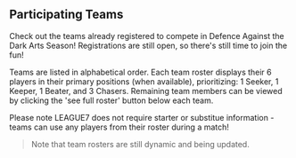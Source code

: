  
## Participating Teams
Check out the teams already registered to compete in Defence Against the Dark Arts Season! Registrations are still open, so there's still time to join the fun!

Teams are listed in alphabetical order. Each team roster displays their 6 players in their primary positions (when available), prioritizing: 1 Seeker, 1 Keeper, 1 Beater, and 3 Chasers. Remaining team members can be viewed by clicking the 'see full roster' button below each team. 

Please note LEAGUE7 does not require starter or substitue information - teams can use any players from their roster during a match!

> Note that team rosters are still dynamic and being updated.

<div id="team-display"> </div>
